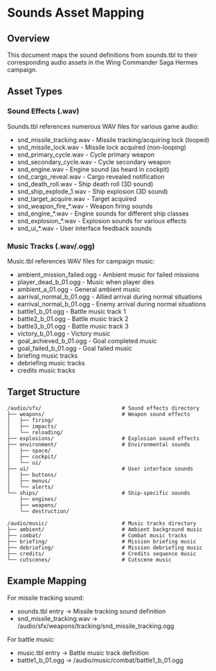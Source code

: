 # Sounds Asset Mapping

## Overview
This document maps the sound definitions from sounds.tbl to their corresponding audio assets in the Wing Commander Saga Hermes campaign.

## Asset Types

### Sound Effects (.wav)
Sounds.tbl references numerous WAV files for various game audio:
- snd_missile_tracking.wav - Missile tracking/acquiring lock (looped)
- snd_missile_lock.wav - Missile lock acquired (non-looping)
- snd_primary_cycle.wav - Cycle primary weapon
- snd_secondary_cycle.wav - Cycle secondary weapon
- snd_engine.wav - Engine sound (as heard in cockpit)
- snd_cargo_reveal.wav - Cargo revealed notification
- snd_death_roll.wav - Ship death roll (3D sound)
- snd_ship_explode_1.wav - Ship explosion (3D sound)
- snd_target_acquire.wav - Target acquired
- snd_weapon_fire_*.wav - Weapon firing sounds
- snd_engine_*.wav - Engine sounds for different ship classes
- snd_explosion_*.wav - Explosion sounds for various effects
- snd_ui_*.wav - User interface feedback sounds

### Music Tracks (.wav/.ogg)
Music.tbl references WAV files for campaign music:
- ambient_mission_failed.ogg - Ambient music for failed missions
- player_dead_b_01.ogg - Music when player dies
- ambient_a_01.ogg - General ambient music
- aarrival_normal_b_01.ogg - Allied arrival during normal situations
- earrival_normal_b_01.ogg - Enemy arrival during normal situations
- battle1_b_01.ogg - Battle music track 1
- battle2_b_01.ogg - Battle music track 2
- battle3_b_01.ogg - Battle music track 3
- victory_b_01.ogg - Victory music
- goal_achieved_b_01.ogg - Goal completed music
- goal_failed_b_01.ogg - Goal failed music
- briefing music tracks
- debriefing music tracks
- credits music tracks

## Target Structure
```
/audio/sfx/                          # Sound effects directory
├── weapons/                         # Weapon sound effects
│   ├── firing/
│   ├── impacts/
│   └── reloading/
├── explosions/                      # Explosion sound effects
├── environment/                     # Environmental sounds
│   ├── space/
│   ├── cockpit/
│   └── ui/
├── ui/                              # User interface sounds
│   ├── buttons/
│   ├── menus/
│   └── alerts/
└── ships/                           # Ship-specific sounds
    ├── engines/
    ├── weapons/
    └── destruction/

/audio/music/                        # Music tracks directory
├── ambient/                         # Ambient background music
├── combat/                          # Combat music tracks
├── briefing/                        # Mission briefing music
├── debriefing/                      # Mission debriefing music
├── credits/                         # Credits sequence music
└── cutscenes/                       # Cutscene music
```

## Example Mapping
For missile tracking sound:
- sounds.tbl entry → Missile tracking sound definition
- snd_missile_tracking.wav → /audio/sfx/weapons/tracking/snd_missile_tracking.ogg

For battle music:
- music.tbl entry → Battle music track definition
- battle1_b_01.ogg → /audio/music/combat/battle1_b_01.ogg